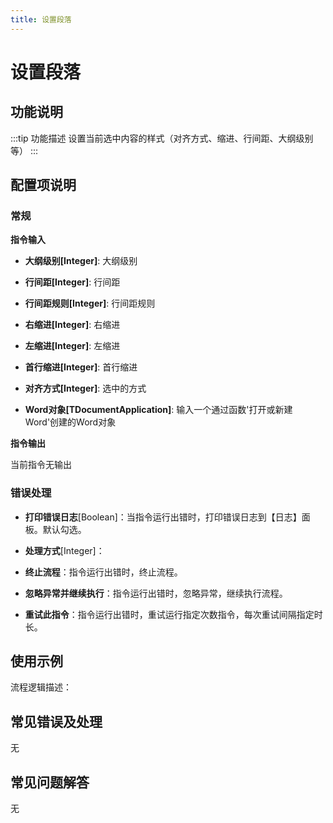 ```yaml
---
title: 设置段落
---
```


# 设置段落

## 功能说明

:::tip 功能描述
设置当前选中内容的样式（对齐方式、缩进、行间距、大纲级别等）
:::

## 配置项说明

### 常规

**指令输入**

- **大纲级别[Integer]**: 大纲级别

- **行间距[Integer]**: 行间距

- **行间距规则[Integer]**: 行间距规则

- **右缩进[Integer]**: 右缩进

- **左缩进[Integer]**: 左缩进

- **首行缩进[Integer]**: 首行缩进

- **对齐方式[Integer]**: 选中的方式

- **Word对象[TDocumentApplication]**: 输入一个通过函数'打开或新建Word'创建的Word对象


**指令输出**

当前指令无输出

### 错误处理

- **打印错误日志**[Boolean]：当指令运行出错时，打印错误日志到【日志】面板。默认勾选。

- **处理方式**[Integer]：

 - **终止流程**：指令运行出错时，终止流程。

 - **忽略异常并继续执行**：指令运行出错时，忽略异常，继续执行流程。

 - **重试此指令**：指令运行出错时，重试运行指定次数指令，每次重试间隔指定时长。

## 使用示例

流程逻辑描述：

## 常见错误及处理

无

## 常见问题解答

无

